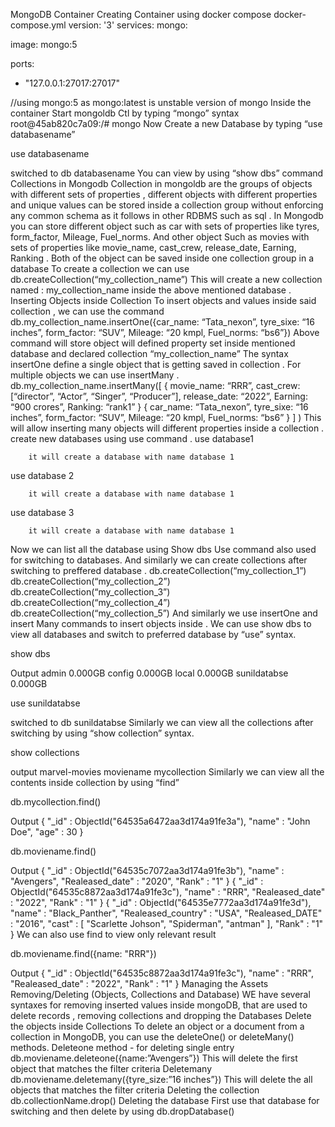 MongoDB Container
Creating Container using docker compose
docker-compose.yml
version: '3'
services:
mongo:

image: mongo:5

ports:

  - "127.0.0.1:27017:27017"


//using mongo:5 as mongo:latest is unstable version of mongo
Inside the container
Start mongoldb Ctl by typing  “mongo” syntax
root@45ab820c7a09:/# mongo
Now Create a new Database by typing “use databasename”

use databasename

switched to db databasename
You can view by using “show dbs” command
Collections in Mongodb
Collection in mongoldb are the groups of objects with different sets of properties , different objects with different properties and unique values can be stored inside a collection group without enforcing any common schema as it follows in other RDBMS such as sql .
In Mongodb you can store different object
such as car with sets of properties like tyres, form_factor, Mileage, Fuel_norms.
And other object
Such as movies with sets of properties like movie_name, cast_crew, release_date, Earning, Ranking .
Both of the object can be saved inside one collection group in a database
To create a collection we can use
db.createCollection(“my_collection_name”)
This will create a new collection named : my_collection_name inside the above mentioned database .
Inserting Objects inside Collection
To insert objects and values inside said collection , we can use the command
db.my_collection_name.insertOne({car_name: “Tata_nexon”, tyre_sixe: “16 inches”, form_factor: “SUV”, Mileage: “20 kmpl, Fuel_norms: “bs6”})
Above command will store object will defined property set inside mentioned database and declared collection “my_collection_name”
The syntax insertOne define a single object that is getting saved in collection .
For multiple objects we can use insertMany .
db.my_collection_name.insertMany([
{
movie_name: “RRR”,
cast_crew: [“director”, “Actor”, “Singer”, “Producer”],
release_date: “2022”,
Earning: “900 crores”,
Ranking: “rank1”
}
{
car_name: “Tata_nexon”,
tyre_sixe: “16 inches”,
form_factor: “SUV”,
Mileage: “20 kmpl,
Fuel_norms: “bs6”
}
]
)
This will allow inserting many objects will different properties inside a collection .
create new databases using use command .
use database1

		it will create a database with name database 1


use database 2

		it will create a database with name database 1


use database 3

		it will create a database with name database 1


Now we can list all the database using
Show dbs
Use command also used for switching to databases.
And similarly we can create collections after switching to preffered database .
db.createCollection(“my_collection_1”)
db.createCollection(“my_collection_2”)
db.createCollection(“my_collection_3”)
db.createCollection(“my_collection_4”)
db.createCollection(“my_collection_5”)
And similarly we use insertOne and insert Many commands to insert objects inside .
We can use show dbs to view all databases and switch to preferred database by “use” syntax.

show dbs

Output
admin         0.000GB
config        0.000GB
local         0.000GB
sunildatabse  0.000GB

use sunildatabse

switched to db sunildatabse
Similarly we can view all the collections after switching by using “show collection” syntax.

show collections

output
marvel-movies
moviename
mycollection
Similarly we can view all the contents inside collection by using “find”

db.mycollection.find()

Output
{ "_id" : ObjectId("64535a6472aa3d174a91fe3a"), "name" : "John Doe", "age" : 30 }

db.moviename.find()

Output
{ "_id" : ObjectId("64535c7072aa3d174a91fe3b"), "name" : "Avengers", "Realeased_date" : "2020", "Rank" : "1" }
{ "_id" : ObjectId("64535c8872aa3d174a91fe3c"), "name" : "RRR", "Realeased_date" : "2022", "Rank" : "1" }
{ "_id" : ObjectId("64535e7772aa3d174a91fe3d"), "name" : "Black_Panther", "Realeased_country" : "USA", "Realeased_DATE" : "2016", "cast" : [ "Scarlette Johson", "Spiderman", "antman" ], "Rank" : "1" }
We can also use find to view only relevant result

db.moviename.find({name: "RRR"})

Output
{ "_id" : ObjectId("64535c8872aa3d174a91fe3c"), "name" : "RRR", "Realeased_date" : "2022", "Rank" : "1" }
Managing the Assets
Removing/Deleting (Objects, Collections and Database)
WE have several syntaxes for removing inserted values inside mongoDB, that are used to delete records , removing collections and dropping the Databases
Delete the objects inside Collections
To delete an object or a document from a collection in MongoDB, you can use the deleteOne() or deleteMany() methods.
Deleteone method - for deleting single entry
db.moviename.deleteone({name:”Avengers”})
This will delete the first object that matches the filter criteria
Deletemany
db.moviename.deletemany({tyre_size:”16 inches”})
This will delete the all objects that matches the filter criteria
Deleting the collection
db.collectionName.drop()
Deleting the database
First use that database for switching and then delete by using
db.dropDatabase()
